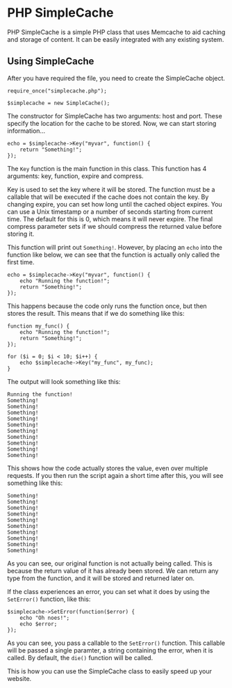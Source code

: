PHP SimpleCache
===============

PHP SimpleCache is a simple PHP class that uses Memcache  to aid caching and storage of content. It can be easily integrated with any existing system.

Using SimpleCache
-----------------

After you have required the file, you need to create the SimpleCache object.

    require_once("simplecache.php");
    
    $simplecache = new SimpleCache();

The constructor for SimpleCache has two arguments: host and port. These specify the location for the cache to be stored.
Now, we can start storing information...

    echo = $simplecache->Key("myvar", function() {
        return "Something!";
    });

The `Key` function is the main function in this class. This function has 4 arguments: key, function, expire and compress.

Key is used to set the key where it will be stored. The function must be a callable that will be executed if the cache does not contain the key. By changing expire, you can set how long until the cached object expires. You can use a Unix timestamp or a number of seconds starting from current time. The default for this is 0, which means it will never expire. The final compress parameter sets if we should compress the returned value before storing it.

This function will print out `Something!`. However, by placing an `echo` into the function like below, we can see that the function is actually only called the first time.

    echo = $simplecache->Key("myvar", function() {
        echo "Running the function!";
        return "Something!";
    });

This happens because the code only runs the function once, but then stores the result. This means that if we do something like this:

    function my_func() {
        echo "Running the function!";
        return "Something!";
    });
    
    for ($i = 0; $i < 10; $i++) {
        echo $simplecache->Key("my_func", my_func);
    }

The output will look something like this:

    Running the function!
    Something!
    Something!
    Something!
    Something!
    Something!
    Something!
    Something!
    Something!
    Something!
    Something!
  
This shows how the code actually stores the value, even over multiple requests. If you then run the script again a short time after this, you will see something like this:

    Something!
    Something!
    Something!
    Something!
    Something!
    Something!
    Something!
    Something!
    Something!
    Something!

As you can see, our original function is not actually being called. This is because the return value of it has already been stored. We can return any type from the function, and it will be stored and returned later on.

If the class experiences an error, you can set what it does by using the `SetError()` function, like this:

    $simplecache->SetError(function($error) {
        echo "Oh noes!";
        echo $error;
    });

As you can see, you pass a callable to the `SetError()` function. This callable will be passed a single paramter, a string containing the error, when it is called. By default, the `die()` function will be called.

This is how you can use the SimpleCache class to easily speed up your website.
